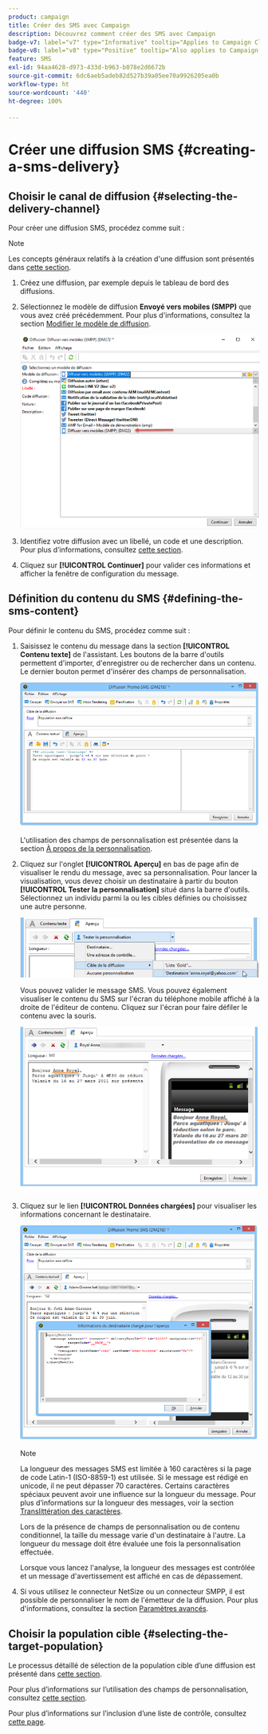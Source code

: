 ```yaml
---
product: campaign
title: Créer des SMS avec Campaign
description: Découvrez comment créer des SMS avec Campaign
badge-v7: label="v7" type="Informative" tooltip="Applies to Campaign Classic v7"
badge-v8: label="v8" type="Positive" tooltip="Also applies to Campaign v8"
feature: SMS
exl-id: 94aa4628-d973-433d-b963-b078e2d6672b
source-git-commit: 6dc6aeb5adeb82d527b39a05ee70a9926205ea0b
workflow-type: ht
source-wordcount: '440'
ht-degree: 100%

---
```


# Créer une diffusion SMS {#creating-a-sms-delivery}



## Choisir le canal de diffusion {#selecting-the-delivery-channel}

Pour créer une diffusion SMS, procédez comme suit :

>[!NOTE]
>
>Les concepts généraux relatifs à la création d&#39;une diffusion sont présentés dans [cette section](steps-about-delivery-creation-steps.md).

1. Créez une diffusion, par exemple depuis le tableau de bord des diffusions.
1. Sélectionnez le modèle de diffusion **Envoyé vers mobiles (SMPP)** que vous avez créé précédemment. Pour plus d&#39;informations, consultez la section [Modifier le modèle de diffusion](sms-set-up.md#changing-the-delivery-template).

   ![](assets/s_user_mobile_wizard.png)

1. Identifiez votre diffusion avec un libellé, un code et une description. Pour plus d’informations, consultez [cette section](steps-create-and-identify-the-delivery.md#identifying-the-delivery).
1. Cliquez sur **[!UICONTROL Continuer]** pour valider ces informations et afficher la fenêtre de configuration du message.

## Définition du contenu du SMS {#defining-the-sms-content}

Pour définir le contenu du SMS, procédez comme suit :

1. Saisissez le contenu du message dans la section **[!UICONTROL Contenu texte]** de l&#39;assistant. Les boutons de la barre d&#39;outils permettent d&#39;importer, d&#39;enregistrer ou de rechercher dans un contenu. Le dernier bouton permet d&#39;insérer des champs de personnalisation.

   ![](assets/s_ncs_user_wizard_sms01_138.png)

   L&#39;utilisation des champs de personnalisation est présentée dans la section [À propos de la personnalisation](about-personalization.md).

1. Cliquez sur l&#39;onglet **[!UICONTROL Aperçu]** en bas de page afin de visualiser le rendu du message, avec sa personnalisation. Pour lancer la visualisation, vous devez choisir un destinataire à partir du bouton **[!UICONTROL Tester la personnalisation]** situé dans la barre d&#39;outils. Sélectionnez un individu parmi la ou les cibles définies ou choisissez une autre personne.

   ![](assets/s_ncs_user_wizard_sms01_139.png)

   Vous pouvez valider le message SMS. Vous pouvez également visualiser le contenu du SMS sur l&#39;écran du téléphone mobile affiché à la droite de l&#39;éditeur de contenu. Cliquez sur l&#39;écran pour faire défiler le contenu avec la souris.

   ![](assets/s_ncs_user_wizard_sms01_140.png)

1. Cliquez sur le lien **[!UICONTROL Données chargées]** pour visualiser les informations concernant le destinataire.

   ![](assets/s_user_mobile_wizard_sms_02.png)

   >[!NOTE]
   >
   >La longueur des messages SMS est limitée à 160 caractères si la page de code Latin-1 (ISO-8859-1) est utilisée. Si le message est rédigé en unicode, il ne peut dépasser 70 caractères. Certains caractères spéciaux peuvent avoir une influence sur la longueur du message. Pour plus d’informations sur la longueur des messages, voir la section [Translittération des caractères](#about-character-transliteration).
   >
   >Lors de la présence de champs de personnalisation ou de contenu conditionnel, la taille du message varie d&#39;un destinataire à l&#39;autre. La longueur du message doit être évaluée une fois la personnalisation effectuée.
   >
   >Lorsque vous lancez l&#39;analyse, la longueur des messages est contrôlée et un message d&#39;avertissement est affiché en cas de dépassement.

1. Si vous utilisez le connecteur NetSize ou un connecteur SMPP, il est possible de personnaliser le nom de l&#39;émetteur de la diffusion. Pour plus d&#39;informations, consultez la section [Paramètres avancés](#advanced-parameters).

## Choisir la population cible {#selecting-the-target-population}

Le processus détaillé de sélection de la population cible d’une diffusion est présenté dans [cette section](steps-defining-the-target-population.md).

Pour plus d’informations sur l’utilisation des champs de personnalisation, consultez [cette section](about-personalization.md).

Pour plus d’informations sur l’inclusion d’une liste de contrôle, consultez [cette page](about-seed-addresses.md).
